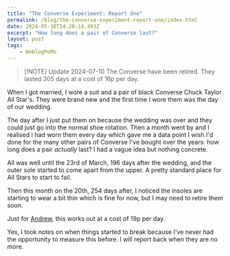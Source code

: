 ```yaml
---
title: "The Converse Experiment: Report One"
permalink: /blog/the-converse-experiment-report-one/index.html
date: 2024-05-30T14:20:14.493Z
excerpt: "How long does a pair of Converse last?"
layout: post
tags:
    - WeblogPoMo
---
```


> [!NOTE] Update 2024-07-10
> The Converse have been retired. They lasted 305 days at a cost of 16p per day.

When I got married, I wore a suit and a pair of black Converse Chuck Taylor All Star's. They were brand new and the first time I wore them was the day of our wedding.

The day after I just put them on because the wedding was over and they could just go into the normal shoe rotation. Then a month went by and I realised I had worn them every day which gave me a data point I wish I'd done for the many other pairs of Converse I've bought over the years: how long does a pair _actually_ last? I had a vague idea but nothing concrete.

All was well until the 23rd of March, 196 days after the wedding, and the outer sole started to come apart from the upper. A pretty standard place for All Stars to start to fail.

Then this month on the 20th, 254 days after, I noticed the insoles are starting to wear a bit thin which is fine for now, but I may need to retire them soon.

Just for [Andrew](https://canion.blog/), this works out at a cost of 19p per day.

Yes, I took notes on when things started to break because I've never had the opportunity to measure this before. I will report back when they are no more.